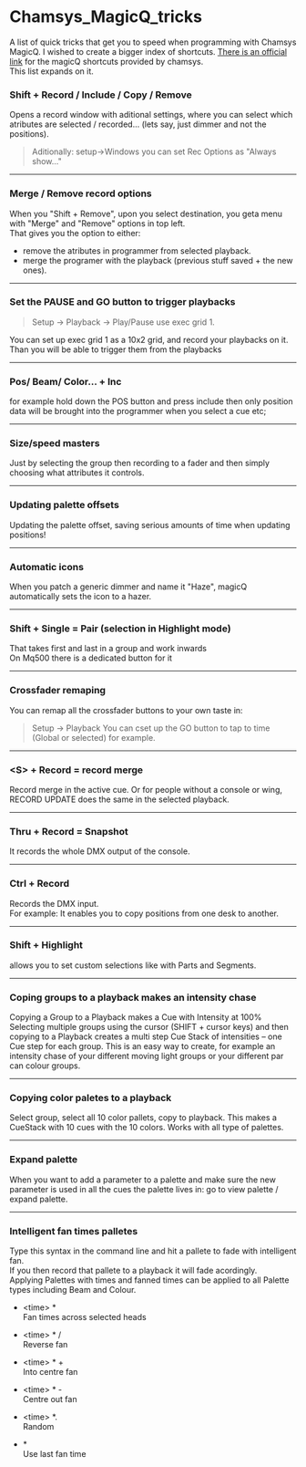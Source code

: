 # Chamsys_MagicQ_tricks
A list of quick tricks that get you to speed when programming with Chamsys MagicQ.
I wished to create a bigger index of shortcuts. [There is an official link](https://secure.chamsys.co.uk/help/documentation/magicq/ch47.html)
for the magicQ shortcuts provided by chamsys.  
This list expands on it.





### Shift + Record / Include / Copy / Remove
Opens a record window with aditional settings, where you can select which atributes are selected / recorded... 
(lets say, just dimmer and not the positions).
> Aditionally: setup->Windows you can set Rec Options as "Always show..."

***

### Merge / Remove record options
When you "Shift + Remove", upon you select destination, you geta menu with "Merge" and "Remove" options in top left.  
That gives you the option to either:
* remove the atributes in programmer from selected playback.
* merge the programer with the playback (previous stuff saved + the new ones).

***

### Set the PAUSE and GO button to trigger playbacks
> Setup -> Playback -> Play/Pause use exec grid 1.  

You can set up exec grid 1 as a 10x2 grid, and record your playbacks on it. Than you will be able to trigger them from the playbacks

***

### Pos/ Beam/ Color... + Inc
for example hold down the POS button and press include then only position data 
will be brought into the programmer when you select a cue etc;

***

### Size/speed masters
Just by selecting the group then recording to a fader and then simply choosing what attributes it controls.

*** 

### Updating palette offsets
Updating the palette offset, saving serious amounts of time when updating positions!

***

### Automatic icons
When you patch a generic dimmer and name it "Haze", magicQ automatically sets the icon to a hazer.

***

### Shift + Single = Pair (selection in Highlight mode)
That takes first and last in a group and work inwards  
On Mq500 there is a dedicated button for it

***

### Crossfader remaping
You can remap all the crossfader buttons to your own taste in:
> Setup -> Playback
You can cset up the GO button to tap to time (Global or selected) for example.  

*** 

### <S\> + Record = record merge  
Record merge in the active cue. Or for people without a console or wing, RECORD UPDATE does the same in the selected playback.

***

### Thru + Record = Snapshot
It records the whole DMX output of the console.

***

### Ctrl + Record  
Records the DMX input.  
For example: It enables you to copy positions from one desk to another.

***

### Shift + Highlight
allows you to set custom selections like with Parts and Segments.

***

### Coping groups to a playback makes an intensity chase
Copying a Group to a Playback makes a Cue with Intensity at 100%  
Selecting multiple groups using the cursor (SHIFT + cursor keys) and then copying to a Playback creates a multi step Cue Stack of intensities – one Cue step for each group. This is an easy way to create, for example an intensity chase of your different moving light groups or your different par can colour groups.

***

### Copying color paletes to a playback
Select group, select all 10 color pallets, copy to playback.  This makes a CueStack with 10 cues with the 10 colors. Works with all type of palettes.

***

### Expand palette
When you want to add a parameter to a palette and make sure the new parameter is used in all the cues the palette lives in:  go to view palette / expand palette.

***

### Intelligent fan times palletes
Type this syntax in the command line and hit a pallete to fade with intelligent fan.  
If you then record that pallete to a playback it will fade acordingly.   
Applying Palettes with times and fanned times can be applied to all Palette types including Beam and Colour.  


* \<time> *  
Fan times across selected heads

* \<time> * /  
Reverse fan

* \<time> * +    
Into centre fan

* \<time> * -  
Centre out fan

* \<time> *.  
Random

* \*  
Use last fan time






